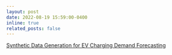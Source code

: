 ```yaml
---
layout: post
date: 2022-08-19 15:59:00-0400
inline: true
related_posts: false
---
```


<a href="https://jaejae1107.github.io/projects/Synthetic/">Synthetic Data Generation for EV Charging Demand Forecasting</a>
